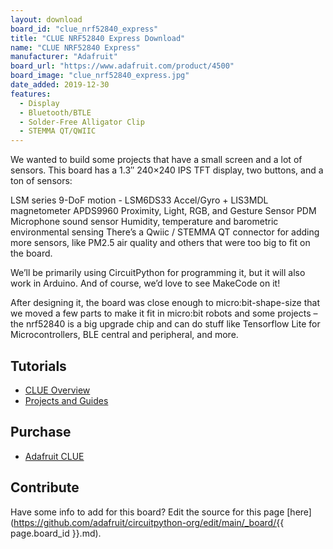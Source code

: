 ```yaml
---
layout: download
board_id: "clue_nrf52840_express"
title: "CLUE NRF52840 Express Download"
name: "CLUE NRF52840 Express"
manufacturer: "Adafruit"
board_url: "https://www.adafruit.com/product/4500"
board_image: "clue_nrf52840_express.jpg"
date_added: 2019-12-30
features:
  - Display
  - Bluetooth/BTLE
  - Solder-Free Alligator Clip
  - STEMMA QT/QWIIC
---
```

We wanted to build some projects that have a small screen and a lot of sensors. This board has a 1.3″ 240×240 IPS TFT display, two buttons, and a ton of sensors:

LSM series 9-DoF motion - LSM6DS33 Accel/Gyro + LIS3MDL magnetometer
APDS9960 Proximity, Light, RGB, and Gesture Sensor
PDM Microphone sound sensor
Humidity, temperature and barometric environmental sensing
There’s a Qwiic / STEMMA QT connector for adding more sensors, like PM2.5 air quality and others that were too big to fit on the board.

We’ll be primarily using CircuitPython for programming it, but it will also work in Arduino. And of course, we’d love to see MakeCode on it!

After designing it, the board was close enough to micro:bit-shape-size that we moved a few parts to make it fit in micro:bit robots and some projects – the nrf52840 is a big upgrade chip and can do stuff like Tensorflow Lite for Microcontrollers, BLE central and peripheral, and more.

## Tutorials

* [CLUE Overview](https://learn.adafruit.com/adafruit-clue)
* [Projects and Guides](https://learn.adafruit.com/products/4500/guides)

## Purchase
* [Adafruit CLUE](https://www.adafruit.com/product/4500)

## Contribute

Have some info to add for this board? Edit the source for this page [here](https://github.com/adafruit/circuitpython-org/edit/main/_board/{{ page.board_id }}.md).
